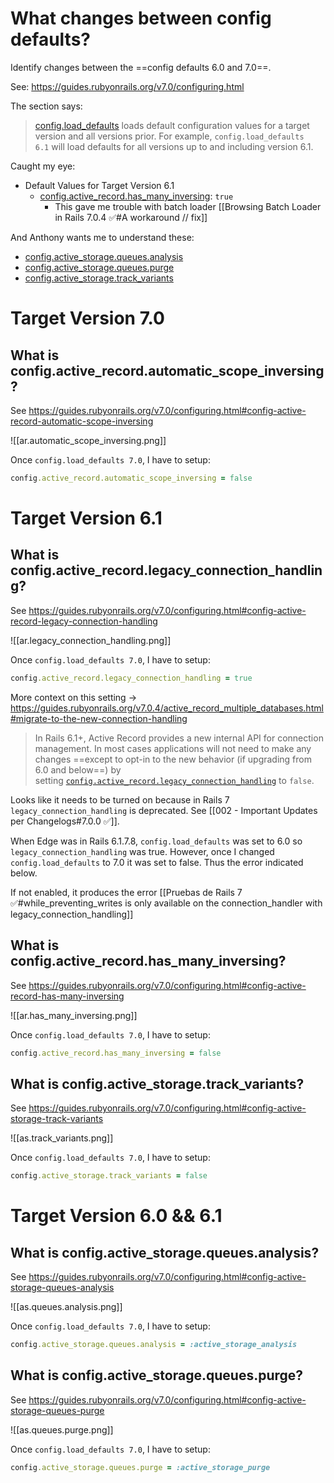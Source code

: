 # What changes between config defaults?

Identify changes between the ==config defaults 6.0 and 7.0==.

See: https://guides.rubyonrails.org/v7.0/configuring.html

The section says:
> [config.load_defaults](https://api.rubyonrails.org/v7.0.8.4/classes/Rails/Application/Configuration.html#method-i-load_defaults) loads default configuration values for a target version and all versions prior. For example, `config.load_defaults 6.1` will load defaults for all versions up to and including version 6.1.

Caught my eye:
- Default Values for Target Version 6.1
	- [config.active_record.has_many_inversing](https://guides.rubyonrails.org/v7.0/configuring.html#config-active-record-has-many-inversing): `true`
		- This gave me trouble with batch loader [[Browsing Batch Loader in Rails 7.0.4 ✅#A workaround // fix]]

And Anthony wants me to understand these:

- [config.active_storage.queues.analysis](https://guides.rubyonrails.org/v7.0/configuring.html#config-active-storage-queues-analysis)
- [config.active_storage.queues.purge](https://guides.rubyonrails.org/v7.0/configuring.html#config-active-storage-queues-purge)
- [config.active_storage.track_variants](https://guides.rubyonrails.org/v7.0/configuring.html#config-active-storage-track-variants)

# Target Version 7.0

## What is config.active_record.automatic_scope_inversing?

See https://guides.rubyonrails.org/v7.0/configuring.html#config-active-record-automatic-scope-inversing

![[ar.automatic_scope_inversing.png]]

Once `config.load_defaults 7.0`, I have to setup:

```ruby
config.active_record.automatic_scope_inversing = false
```

# Target Version 6.1

## What is config.active_record.legacy_connection_handling?

See https://guides.rubyonrails.org/v7.0/configuring.html#config-active-record-legacy-connection-handling

![[ar.legacy_connection_handling.png]]

Once `config.load_defaults 7.0`, I have to setup:

```ruby
config.active_record.legacy_connection_handling = true
```

More context on this setting -> https://guides.rubyonrails.org/v7.0.4/active_record_multiple_databases.html#migrate-to-the-new-connection-handling

> In Rails 6.1+, Active Record provides a new internal API for connection management. In most cases applications will not need to make any changes ==except to opt-in to the new behavior (if upgrading from 6.0 and below==) by setting [`config.active_record.legacy_connection_handling`](https://guides.rubyonrails.org/v7.0.4/configuring.html#config-active-record-legacy-connection-handling) to `false`.

Looks like it needs to be turned on because in Rails 7 `legacy_connection_handling` is deprecated. See [[002 - Important Updates per Changelogs#7.0.0 ✅]].

When Edge was in Rails 6.1.7.8, `config.load_defaults` was set to 6.0 so `legacy_connection_handling` was true. However, once I changed `config.load_defaults` to 7.0 it was set to false. Thus the error indicated below.

If not enabled, it produces the error [[Pruebas de Rails 7 ✅#while_preventing_writes is only available on the connection_handler with legacy_connection_handling]]

## What is config.active_record.has_many_inversing?

See https://guides.rubyonrails.org/v7.0/configuring.html#config-active-record-has-many-inversing

![[ar.has_many_inversing.png]]

Once `config.load_defaults 7.0`, I have to setup:

```ruby
config.active_record.has_many_inversing = false
```

## What is config.active_storage.track_variants?

See https://guides.rubyonrails.org/v7.0/configuring.html#config-active-storage-track-variants

![[as.track_variants.png]]

Once `config.load_defaults 7.0`, I have to setup:

```ruby
config.active_storage.track_variants = false
```

# Target Version 6.0 && 6.1

## What is config.active_storage.queues.analysis?

See https://guides.rubyonrails.org/v7.0/configuring.html#config-active-storage-queues-analysis

![[as.queues.analysis.png]]

Once `config.load_defaults 7.0`, I have to setup:

```ruby
config.active_storage.queues.analysis = :active_storage_analysis
```

## What is config.active_storage.queues.purge?

See https://guides.rubyonrails.org/v7.0/configuring.html#config-active-storage-queues-purge

![[as.queues.purge.png]]

Once `config.load_defaults 7.0`, I have to setup:

```ruby
config.active_storage.queues.purge = :active_storage_purge
```

